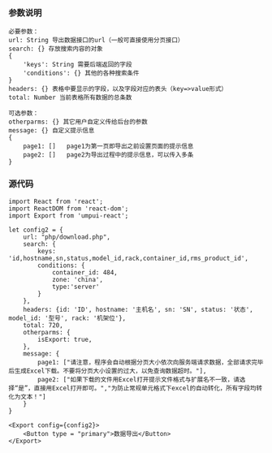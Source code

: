 ### 参数说明
    必要参数：
    url: String 导出数据接口的url（一般可直接使用分页接口）
    search: {} 存放搜索内容的对象 
    {   
        'keys': String 需要后端返回的字段
        'conditions': {} 其他的各种搜索条件
    }  
    headers: {} 表格中要显示的字段，以及字段对应的表头（key=>value形式）
    total: Number 当前表格所有数据的总条数   
    
    可选参数：
    otherparms: {} 其它用户自定义传给后台的参数
    message: {} 自定义提示信息
    {
        page1: []   page1为第一页即导出之前设置页面的提示信息
        page2: []   page2为导出过程中的提示信息，可以传入多条
    }
### 源代码  
 
```
import React from 'react';
import ReactDOM from 'react-dom';
import Export from 'umpui-react';

let config2 = {
    url: "php/download.php",   
    search: {
        keys: 'id,hostname,sn,status,model_id,rack,container_id,rms_product_id', 
        conditions: {     
            container_id: 484,
            zone: 'china',
            type:'server'
        }
    },
    headers: {id: 'ID', hostname: '主机名', sn: 'SN', status: '状态', model_id: '型号', rack: '机架位'},
    total: 720,
    otherparms: {
        isExport: true,
    },
    message: {
        page1: ["请注意，程序会自动根据分页大小依次向服务端请求数据，全部请求完毕后生成Excel下载。不要将分页大小设置的过大，以免查询数据超时。"],
        page2: ["如果下载的文件用Excel打开提示文件格式与扩展名不一致，请选 择“是”，直接用Excel打开即可。","为防止常规单元格式下excel的自动转化，所有字段均转化为文本！"]
    }
}
    
<Export config={config2}>
    <Button type = "primary">数据导出</Button>
</Export>
```
